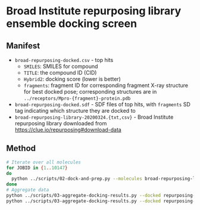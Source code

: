 # Broad Institute repurposing library ensemble docking screen

## Manifest
* `broad-repurposing-docked.csv` - top hits
  * `SMILES`: SMILES for compound
  * `TITLE`: the compound ID (CID)
  * `Hybrid2`: docking score (lower is better)
  * `fragments`: fragment ID for corresponding fragment X-ray structure for best docked pose; corresponding structures are in `../receptors/Mpro-{fragment}-protein.pdb`
* `broad-repurposing-docked.sdf` - SDF files of top hits, with `fragments` SD tag indicating which structure they are docked to
* `broad-repurposing-library-20200324.{txt,csv}` - Broad Institute repurposing library downloaded from https://clue.io/repurposing#download-data

## Method
```bash
# Iterate over all molecules
for JOBID in {1..10147}
do
  python ../scripts/02-dock-and-prep.py --molecules broad-repurposing-library-20200324.csv --receptors ../receptors --output repurposing-screen-docked --index $JOBID
done
# Aggregate data
python ../scripts/03-aggregate-docking-results.py --docked repurposing-screen-docked --output broad-repurposing-docked.csv --clean
python ../scripts/03-aggregate-docking-results.py --docked repurposing-screen-docked --output broad-repurposing-docked.sdf
```
